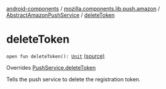 [android-components](../../index.md) / [mozilla.components.lib.push.amazon](../index.md) / [AbstractAmazonPushService](index.md) / [deleteToken](./delete-token.md)

# deleteToken

`open fun deleteToken(): `[`Unit`](https://kotlinlang.org/api/latest/jvm/stdlib/kotlin/-unit/index.html) [(source)](https://github.com/mozilla-mobile/android-components/blob/master/components/lib/push-amazon/src/main/java/mozilla/components/lib/push/amazon/AbstractAmazonPushService.kt#L53)

Overrides [PushService.deleteToken](../../mozilla.components.concept.push/-push-service/delete-token.md)

Tells the push service to delete the registration token.

